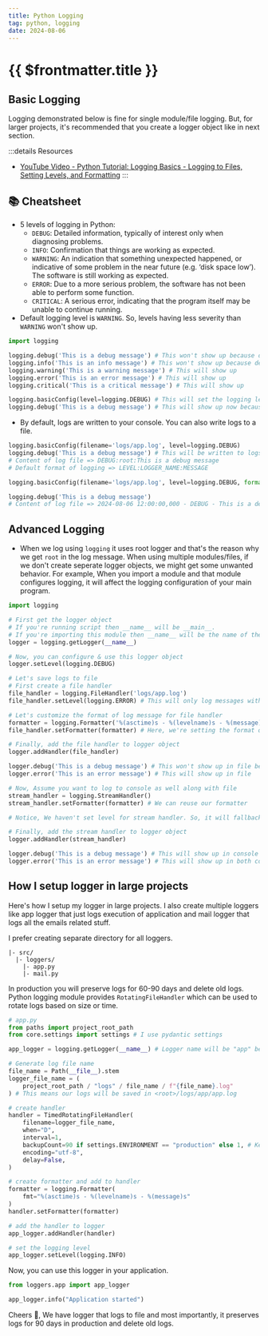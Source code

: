 ```yaml
---
title: Python Logging
tag: python, logging
date: 2024-08-06
---
```


# {{ $frontmatter.title }}

## Basic Logging

Logging demonstrated below is fine for single module/file logging. But, for larger projects, it's recommended that you create a logger object like in next section.

:::details Resources

- [YouTube Video - Python Tutorial: Logging Basics - Logging to Files, Setting Levels, and Formatting](https://www.youtube.com/watch?v=-ARI4Cz-awo)
:::

## 📚 Cheatsheet

- 5 levels of logging in Python:
  - `DEBUG`: Detailed information, typically of interest only when diagnosing problems.
  - `INFO`: Confirmation that things are working as expected.
  - `WARNING`: An indication that something unexpected happened, or indicative of some problem in the near future (e.g. ‘disk space low’). The software is still working as expected.
  - `ERROR`: Due to a more serious problem, the software has not been able to perform some function.
  - `CRITICAL`: A serious error, indicating that the program itself may be unable to continue running.
- Default logging level is `WARNING`. So, levels having less severity than `WARNING` won't show up.

```py
import logging

logging.debug('This is a debug message') # This won't show up because default level is WARNING
logging.info('This is an info message') # This won't show up because default level is WARNING
logging.warning('This is a warning message') # This will show up
logging.error('This is an error message') # This will show up
logging.critical('This is a critical message') # This will show up

logging.basicConfig(level=logging.DEBUG) # This will set the logging level to DEBUG
logging.debug('This is a debug message') # This will show up now because level is set to DEBUG
```

- By default, logs are written to your console. You can also write logs to a file.

```py
logging.basicConfig(filename='logs/app.log', level=logging.DEBUG)
logging.debug('This is a debug message') # This will be written to logs/app
# Content of log file => DEBUG:root:This is a debug message
# Default format of logging => LEVEL:LOGGER_NAME:MESSAGE

logging.basicConfig(filename='logs/app.log', level=logging.DEBUG, format='%(asctime)s - %(levelname)s - %(message)s') # Use format param to change the format of log message

logging.debug('This is a debug message')
# Content of log file => 2024-08-06 12:00:00,000 - DEBUG - This is a debug message
```

## Advanced Logging

- When we log using `logging` it uses root logger and that's the reason why we get `root` in the log message. When using multiple modules/files, if we don't create seperate logger objects, we might get some unwanted behavior. For example, When you import a module and that module configures logging, it will affect the logging configuration of your main program.

```py
import logging

# First get the logger object
# If you're running script then __name__ will be __main__.
# If you're importing this module then __name__ will be the name of the module/file. E.g. If it's in app.py then __name__ will be "app"
logger = logging.getLogger(__name__)

# Now, you can configure & use this logger object
logger.setLevel(logging.DEBUG)

# Let's save logs to file
# First create a file handler
file_handler = logging.FileHandler('logs/app.log')
file_handler.setLevel(logging.ERROR) # This will only log messages with level ERROR or higher

# Let's customize the format of log message for file handler
formatter = logging.Formatter('%(asctime)s - %(levelname)s - %(message)s')
file_handler.setFormatter(formatter) # Here, we're setting the format of log message for file handler

# Finally, add the file handler to logger object
logger.addHandler(file_handler)

logger.debug('This is a debug message') # This won't show up in file because level is set to ERROR
logger.error('This is an error message') # This will show up in file

# Now, Assume you want to log to console as well along with file
stream_handler = logging.StreamHandler()
stream_handler.setFormatter(formatter) # We can reuse our formatter

# Notice, We haven't set level for stream handler. So, it will fallback to main logger's level which is DEBUG

# Finally, add the stream handler to logger object
logger.addHandler(stream_handler)

logger.debug('This is a debug message') # This will show up in console but not in file
logger.error('This is an error message') # This will show up in both console and file
```

<!-- ## ✨ Tips -->

<!-- ## 📝 Snippets -->

## How I setup logger in large projects

Here's how I setup my logger in large projects. I also create multiple loggers like app logger that just logs execution of application and mail logger that logs all the emails related stuff.

I prefer creating separate directory for all loggers.

```
|- src/
  |- loggers/
    |- app.py
    |- mail.py
```

In production you will preserve logs for 60-90 days and delete old logs. Python logging module provides `RotatingFileHandler` which can be used to rotate logs based on size or time.

```py
# app.py
from paths import project_root_path
from core.settings import settings # I use pydantic settings

app_logger = logging.getLogger(__name__) # Logger name will be "app" because we're using __name__

# Generate log file name
file_name = Path(__file__).stem
logger_file_name = (
    project_root_path / "logs" / file_name / f"{file_name}.log"
) # This means our logs will be saved in <root>/logs/app/app.log

# create handler
handler = TimedRotatingFileHandler(
    filename=logger_file_name,
    when="D",
    interval=1,
    backupCount=90 if settings.ENVIRONMENT == "production" else 1, # Keep logs for 90 days in production and 1 day in development
    encoding="utf-8",
    delay=False,
)

# create formatter and add to handler
formatter = logging.Formatter(
    fmt="%(asctime)s - %(levelname)s - %(message)s"
)
handler.setFormatter(formatter)

# add the handler to logger
app_logger.addHandler(handler)

# set the logging level
app_logger.setLevel(logging.INFO)
```

Now, you can use this logger in your application.

```py
from loggers.app import app_logger

app_logger.info("Application started")
```

Cheers 🥂, We have logger that logs to file and most importantly, it preserves logs for 90 days in production and delete old logs.